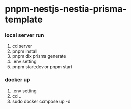 # pnpm-nestjs-nestia-prisma-template

### local server run
1. cd server
2. pnpm install
3. pnpm dlx prisma generate 
4. .env setting
5. pnpm start:dev or pnpm start

### docker up
1. .env setting
2. cd ..
3. sudo docker compose up -d
